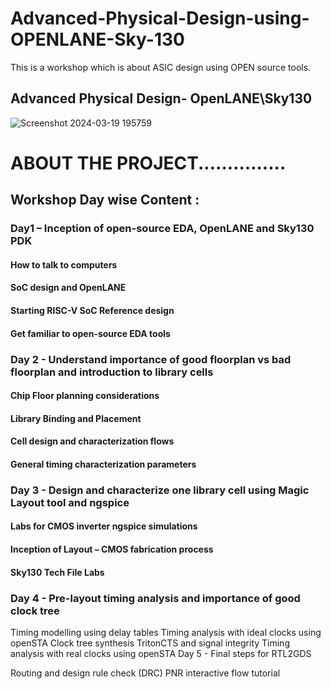 # Advanced-Physical-Design-using-OPENLANE-Sky-130
This is a workshop which is about ASIC design using OPEN source tools.
<br>
## Advanced Physical Design- OpenLANE\Sky130
![Screenshot 2024-03-19 195759](https://github.com/VAANYA-SHARMA/Advanced-Physical-Design-using-OPENLANE-Sky-130/assets/163661889/9e3eb63d-d8ec-4051-96e3-3a3a06a7a540)
<br>
# ABOUT THE PROJECT...............
## Workshop Day wise Content :
### Day1 – Inception of open-source EDA, OpenLANE and Sky130 PDK

#### How to talk to computers

#### SoC design and OpenLANE

#### Starting RISC-V SoC Reference design

#### Get familiar to open-source EDA tools

### Day 2 - Understand importance of good floorplan vs bad floorplan and introduction to library cells

#### Chip Floor planning considerations
#### Library Binding and Placement
#### Cell design and characterization flows
#### General timing characterization parameters
### Day 3 - Design and characterize one library cell using Magic Layout tool and ngspice

#### Labs for CMOS inverter ngspice simulations
#### Inception of Layout – CMOS fabrication process
#### Sky130 Tech File Labs

### Day 4 - Pre-layout timing analysis and importance of good clock tree

Timing modelling using delay tables
Timing analysis with ideal clocks using openSTA
Clock tree synthesis TritonCTS and signal integrity
Timing analysis with real clocks using openSTA
Day 5 - Final steps for RTL2GDS

Routing and design rule check (DRC)
PNR interactive flow tutorial

